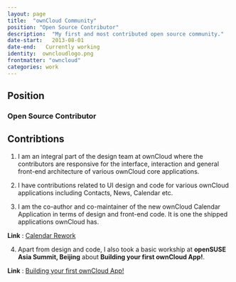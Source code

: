 ```yaml
---
layout: page
title:  "ownCloud Community"
position: "Open Source Contributor"
description:  "My first and most contributed open source community."
date-start:   2013-08-01
date-end:   Currently working
identity:  owncloudlogo.png
frontmatter: "owncloud"
categories: work
---
```


## Position

### Open Source Contributor

## Contribtions

1. I am an integral part of the design team at ownCloud where the contributors are responsive for the interface, interaction and general front-end architecture of various ownCloud core applications.

2. I have contributions related to UI design and code for various ownCloud applications including Contacts, News, Calendar etc.

3. I am the co-author and co-maintainer of the new ownCloud Calendar Application in terms of design and front-end code. It is one the shipped applications ownCloud has.

**Link** : [Calendar Rework](https://github.com/owncloud/calendar/tree/rework/)

4. Apart from design and code, I also took a basic workship at **openSUSE Asia Summit, Beijing** about **Building your first ownCloud App!**.

**Link** : [Building your first ownCloud App!](https://speakerdeck.com/raghunayyar/build-your-first-owncloud-app)
